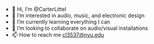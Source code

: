 - 👋 Hi, I’m @CarterLittel
- 👀 I’m interested in audio, music, and electronic design
- 🌱 I’m currently learning everything I can
- 💞️ I’m looking to collaborate on audio/visual installations
- 📫 How to reach me cl3537@nyu.edu

<!---
CarterLittel/CarterLittel is a ✨ special ✨ repository because its `README.md` (this file) appears on your GitHub profile.
You can click the Preview link to take a look at your changes.
--->
